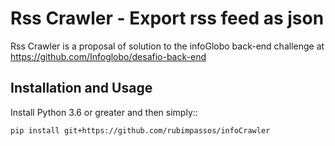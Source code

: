 Rss Crawler - Export rss feed as json
===============================================

Rss Crawler is a proposal of solution to the infoGlobo back-end challenge at https://github.com/Infoglobo/desafio-back-end

Installation and Usage
----------------------

Install Python 3.6 or greater and then simply::

    pip install git+https://github.com/rubimpassos/infoCrawler
  